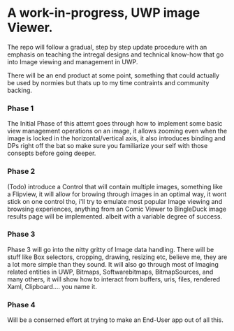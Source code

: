# A work-in-progress, UWP image Viewer.

The repo will  follow a gradual, step by step update procedure with an emphasis on teaching the intregal designs and technical know-how 
that go into Image viewing and management in UWP.

There will be an end product at some point, something that could actually be used by normies but thats up to my time contraints
and community backing.



### Phase 1

The Initial Phase of this attemt goes through how to implement some basic view management operations on an image, it allows zooming even when the image is locked in the horizontal/vertical axis, it also introduces binding and DPs right off the bat so make sure you familiarize your self with those consepts before going deeper.


### Phase 2

(Todo) introduce a Control that will contain multiple images, something like a Flipview, it will allow for browing through images in an optimal way, it wont stick on one control tho, i'll try to emulate most popular Image viewing and browsing experiences, anything from an Comic Viewer to BingleDuck image results page will be implemented. albeit with a variable degree of success. 
 
### Phase 3

Phase 3 will go into the nitty gritty of Image data handling.
There will be stuff like Box selectors, cropping, drawing, resizing etc, believe me, they are a lot more simple than they sound.
It will also go through most of Imaging related entities in UWP, Bitmaps, Softwarebitmaps, BitmapSources, and many others, it will show how to interact from buffers, uris, files, rendered Xaml, Clipboard.... you name it.


### Phase 4 
Will be a conserned effort at trying to make an End-User app out of all this.
